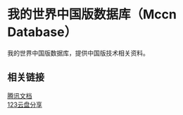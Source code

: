 # 我的世界中国版数据库（Mccn Database）
我的世界中国版数据库，提供中国版技术相关资料。
## 相关链接
[腾讯文档](https://docs.qq.com/doc/DWWtiS2NKVWRvc1Ro)  
[123云盘分享](https://www.123pan.com/s/bSslVv-uc3kh)
